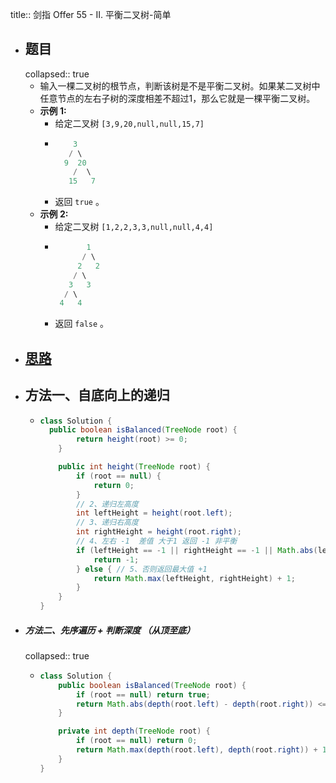 title:: 剑指 Offer 55 - II. 平衡二叉树-简单

- ## 题目
  collapsed:: true
	- 输入一棵二叉树的根节点，判断该树是不是平衡二叉树。如果某二叉树中任意节点的左右子树的深度相差不超过1，那么它就是一棵平衡二叉树。
	- **示例 1:**
		- 给定二叉树 `[3,9,20,null,null,15,7]`
		- ```java
		      3
		     / \
		    9  20
		      /  \
		     15   7
		  ```
		- 返回 `true` 。
	- **示例 2:**
		- 给定二叉树 `[1,2,2,3,3,null,null,4,4]`
		- ```java
		         1
		        / \
		       2   2
		      / \
		     3   3
		    / \
		   4   4
		  ```
		- 返回 `false` 。
- ## [思路](https://leetcode.cn/problems/ping-heng-er-cha-shu-lcof/solutions/159235/mian-shi-ti-55-ii-ping-heng-er-cha-shu-cong-di-zhi/)
- ## 方法一、自底向上的递归
	- ```java
	  class Solution {
	  	public boolean isBalanced(TreeNode root) {
	          return height(root) >= 0;
	      }
	  
	      public int height(TreeNode root) {
	          if (root == null) {
	              return 0;
	          }
	          // 2、递归左高度
	          int leftHeight = height(root.left);
	          // 3、递归右高度
	          int rightHeight = height(root.right);
	          // 4、左右 -1  差值 大于1 返回 -1 非平衡
	          if (leftHeight == -1 || rightHeight == -1 || Math.abs(leftHeight - rightHeight) > 1) {
	              return -1;
	          } else { // 5、否则返回最大值 +1
	              return Math.max(leftHeight, rightHeight) + 1;
	          }
	      }
	  }
	  ```
- ##### 方法二、先序遍历 + 判断深度 （从顶至底）
  collapsed:: true
	- ```java
	  class Solution {
	      public boolean isBalanced(TreeNode root) {
	          if (root == null) return true;
	          return Math.abs(depth(root.left) - depth(root.right)) <= 1 && isBalanced(root.left) && isBalanced(root.right);
	      }
	  
	      private int depth(TreeNode root) {
	          if (root == null) return 0;
	          return Math.max(depth(root.left), depth(root.right)) + 1;
	      }
	  }
	  ```
